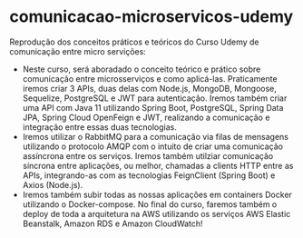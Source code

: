 # comunicacao-microservicos-udemy
Reprodução dos conceitos práticos e teóricos do Curso Udemy de comunicação entre micro servições:

- Neste curso, será aboradado o conceito teórico e prático sobre comunicação entre microsserviços e como aplicá-las. Praticamente iremos criar 3 APIs, duas delas com Node.js, MongoDB, Mongoose, Sequelize, PostgreSQL e JWT para autenticação. Iremos também criar uma API com Java 11 utilizando Spring Boot, PostgreSQL, Spring Data JPA, Spring Cloud OpenFeign e JWT, realizando a comunicação e integração entre essas duas tecnologias.
- Iremos utilizar o RabbitMQ para a comunicação via filas de mensagens utilizando o protocolo AMQP com o intuito de criar uma comunicação assíncrona entre os serviços. Iremos também utilziar comunicação síncrona entre aplicações, ou melhor, chamadas a clients HTTP entre as APIs, integrando-as com as tecnologias FeignClient (Spring Boot) e Axios (Node.js).
- Iremos também subir todas as nossas aplicações em containers Docker utilizando o Docker-compose.
No final do curso, faremos também o deploy de toda a arquitetura na AWS utilizando os serviços AWS Elastic Beanstalk, Amazon RDS e Amazon CloudWatch!
